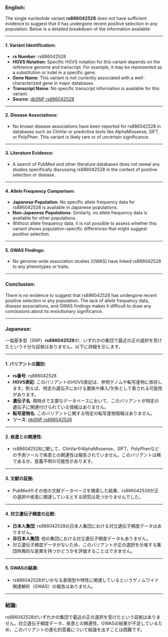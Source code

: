 ### English:
The single nucleotide variant **rs886042528** does not have sufficient evidence to suggest that it has undergone recent positive selection in any population. Below is a detailed breakdown of the information available:

---

#### 1. **Variant Identification**:
   - **rs Number**: rs886042528
   - **HGVS Notation**: Specific HGVS notation for this variant depends on the reference genome and transcript. For example, it may be represented as a substitution or indel in a specific gene.
   - **Gene Name**: This variant is not currently associated with a well-characterized gene in major databases.
   - **Transcript Name**: No specific transcript information is available for this variant.
   - **Source**: [dbSNP rs886042528](https://www.ncbi.nlm.nih.gov/snp/rs886042528)

---

#### 2. **Disease Associations**:
   - No known disease associations have been reported for rs886042528 in databases such as ClinVar or predictive tools like AlphaMissense, SIFT, or PolyPhen. This variant is likely rare or of uncertain significance.

---

#### 3. **Literature Evidence**:
   - A search of PubMed and other literature databases does not reveal any studies specifically discussing rs886042528 in the context of positive selection or disease.

---

#### 4. **Allele Frequency Comparison**:
   - **Japanese Population**: No specific allele frequency data for rs886042528 is available in Japanese populations.
   - **Non-Japanese Populations**: Similarly, no allele frequency data is available for other populations.
   - Without allele frequency data, it is not possible to assess whether this variant shows population-specific differences that might suggest positive selection.

---

#### 5. **GWAS Findings**:
   - No genome-wide association studies (GWAS) have linked rs886042528 to any phenotypes or traits.

---

### Conclusion:
There is no evidence to suggest that rs886042528 has undergone recent positive selection in any population. The lack of allele frequency data, disease associations, and GWAS findings makes it difficult to draw any conclusions about its evolutionary significance.

---

### Japanese:
一塩基多型（SNP）**rs886042528**が、いずれかの集団で最近の正の選択を受けたという十分な証拠はありません。以下に詳細を示します。

---

#### 1. **バリアントの識別**:
   - **rs番号**: rs886042528
   - **HGVS表記**: このバリアントのHGVS表記は、参照ゲノムや転写産物に依存します。例えば、特定の遺伝子における置換や挿入/欠失として表される可能性があります。
   - **遺伝子名**: 現時点で主要なデータベースにおいて、このバリアントが特定の遺伝子に関連付けられている情報はありません。
   - **転写産物名**: このバリアントに関する特定の転写産物情報はありません。
   - **ソース**: [dbSNP rs886042528](https://www.ncbi.nlm.nih.gov/snp/rs886042528)

---

#### 2. **疾患との関連性**:
   - rs886042528に関して、ClinVarやAlphaMissense、SIFT、PolyPhenなどの予測ツールで疾患との関連性は報告されていません。このバリアントは稀であるか、意義不明の可能性があります。

---

#### 3. **文献の証拠**:
   - PubMedやその他の文献データベースを検索した結果、rs886042528が正の選択や疾患に関連しているとする研究は見つかりませんでした。

---

#### 4. **対立遺伝子頻度の比較**:
   - **日本人集団**: rs886042528の日本人集団における対立遺伝子頻度データはありません。
   - **非日本人集団**: 他の集団における対立遺伝子頻度データもありません。
   - 対立遺伝子頻度データがないため、このバリアントが正の選択を示唆する集団特異的な差異を持つかどうかを評価することはできません。

---

#### 5. **GWASの結果**:
   - rs886042528がいかなる表現型や特性に関連しているというゲノムワイド関連解析（GWAS）の報告はありません。

---

### 結論:
rs886042528がいずれかの集団で最近の正の選択を受けたという証拠はありません。対立遺伝子頻度データ、疾患との関連性、GWASの結果が不足しているため、このバリアントの進化的意義について結論を出すことは困難です。